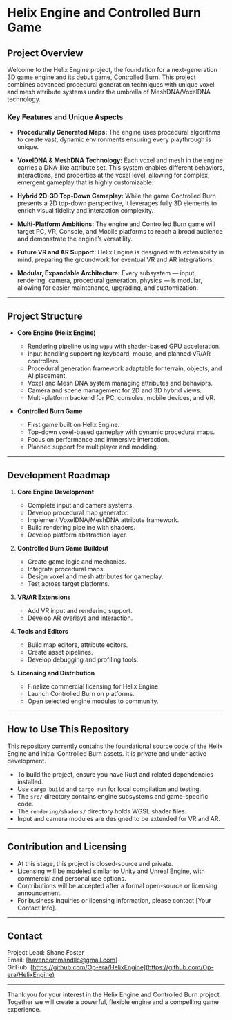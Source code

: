 # Helix Engine and Controlled Burn Game

## Project Overview

Welcome to the Helix Engine project, the foundation for a next-generation 3D game engine and its debut game, Controlled Burn. This project combines advanced procedural generation techniques with unique voxel and mesh attribute systems under the umbrella of MeshDNA/VoxelDNA technology.

### Key Features and Unique Aspects

- **Procedurally Generated Maps:** The engine uses procedural algorithms to create vast, dynamic environments ensuring every playthrough is unique.

- **VoxelDNA & MeshDNA Technology:** Each voxel and mesh in the engine carries a DNA-like attribute set. This system enables different behaviors, interactions, and properties at the voxel level, allowing for complex, emergent gameplay that is highly customizable.

- **Hybrid 2D-3D Top-Down Gameplay:** While the game Controlled Burn presents a 2D top-down perspective, it leverages fully 3D elements to enrich visual fidelity and interaction complexity.

- **Multi-Platform Ambitions:** The engine and Controlled Burn game will target PC, VR, Console, and Mobile platforms to reach a broad audience and demonstrate the engine’s versatility.

- **Future VR and AR Support:** Helix Engine is designed with extensibility in mind, preparing the groundwork for eventual VR and AR integrations.

- **Modular, Expandable Architecture:** Every subsystem — input, rendering, camera, procedural generation, physics — is modular, allowing for easier maintenance, upgrading, and customization.

---

## Project Structure

- **Core Engine (Helix Engine)**
  - Rendering pipeline using `wgpu` with shader-based GPU acceleration.
  - Input handling supporting keyboard, mouse, and planned VR/AR controllers.
  - Procedural generation framework adaptable for terrain, objects, and AI placement.
  - Voxel and Mesh DNA system managing attributes and behaviors.
  - Camera and scene management for 2D and 3D hybrid views.
  - Multi-platform backend for PC, consoles, mobile devices, and VR.

- **Controlled Burn Game**
  - First game built on Helix Engine.
  - Top-down voxel-based gameplay with dynamic procedural maps.
  - Focus on performance and immersive interaction.
  - Planned support for multiplayer and modding.

---

## Development Roadmap

1. **Core Engine Development**
   - Complete input and camera systems.
   - Develop procedural map generator.
   - Implement VoxelDNA/MeshDNA attribute framework.
   - Build rendering pipeline with shaders.
   - Develop platform abstraction layer.

2. **Controlled Burn Game Buildout**
   - Create game logic and mechanics.
   - Integrate procedural maps.
   - Design voxel and mesh attributes for gameplay.
   - Test across target platforms.

3. **VR/AR Extensions**
   - Add VR input and rendering support.
   - Develop AR overlays and interaction.

4. **Tools and Editors**
   - Build map editors, attribute editors.
   - Create asset pipelines.
   - Develop debugging and profiling tools.

5. **Licensing and Distribution**
   - Finalize commercial licensing for Helix Engine.
   - Launch Controlled Burn on platforms.
   - Open selected engine modules to community.

---

## How to Use This Repository

This repository currently contains the foundational source code of the Helix Engine and initial Controlled Burn assets. It is private and under active development.

- To build the project, ensure you have Rust and related dependencies installed.
- Use `cargo build` and `cargo run` for local compilation and testing.
- The `src/` directory contains engine subsystems and game-specific code.
- The `rendering/shaders/` directory holds WGSL shader files.
- Input and camera modules are designed to be extended for VR and AR.

---

## Contribution and Licensing

- At this stage, this project is closed-source and private.
- Licensing will be modeled similar to Unity and Unreal Engine, with commercial and personal use options.
- Contributions will be accepted after a formal open-source or licensing announcement.
- For business inquiries or licensing information, please contact [Your Contact Info].

---

## Contact

Project Lead: Shane Foster  
Email: [havencommandllc@gmail.com]  
GitHub: [https://github.com/Op-era/HelixEngine](https://github.com/Op-era/HelixEngine)

---

Thank you for your interest in the Helix Engine and Controlled Burn project. Together we will create a powerful, flexible engine and a compelling game experience.
